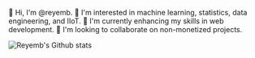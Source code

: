 👋 Hi, I'm @reyemb.
👀 I'm interested in machine learning, statistics, data engineering, and IIoT.
🌱 I'm currently enhancing my skills in web development.
💞️ I'm looking to collaborate on non-monetized projects.



![Reyemb's Github stats](https://github-readme-stats.vercel.app/api?username=reyemb&show_icons=true&theme=transparent)
<!---
reyemb/reyemb is a ✨ special ✨ repository because its `README.md` (this file) appears on your GitHub profile.
You can click the Preview link to take a look at your changes.
--->
